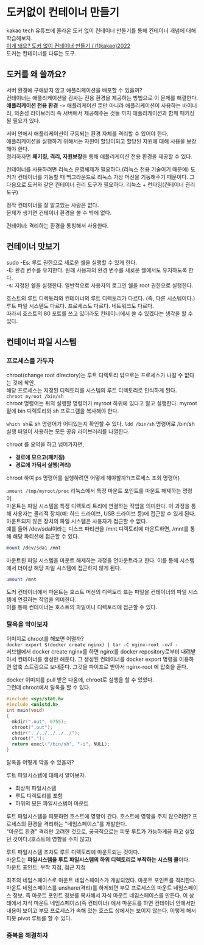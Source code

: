 # 도커없이 컨테이너 만들기
kakao tech 유튜브에 올라온 도커 없이 컨테이너 만들기를 통해 컨테이너 개념에 대해 학습해보자.  
[이게 돼요? 도커 없이 컨테이너 만들기 / if(kakao)2022](https://www.youtube.com/watch?v=mSD88FuST80)  
도커는 컨테이너를 다루는 도구.  
  
## 도커를 왜 쓸까요?
서버 환경에 구애받지 않고 애플리케이션을 배포할 수 있을까?  
컨테이너는 애플리케이션을 감싸는 전용 환경을 제공하는 방법으로 이 문제를 해결한다.  
**애플리케이션 전용 환경** -> 애플리케이션 뿐만 아니라 애플리케이션이 사용하는 바이너리, 의존성 라이브러리 즉 서버에서 제공해주는 것들 까지 애플리케이션과 함께 패키징될 필요가 있다.  
  
서버 안에서 애플리케이션이 구동되는 환경 자체를 격리할 수 있어야 한다.  
애플리케이션을 실행하기 위해서는 자원이 할당이되고 할당된 자원에 대해 사용을 보장해야 한다.  
정리하자면 **패키징, 격리, 자원보장**을 통해 애플리케이션 전용 환경을 제공할 수 있다.  
  
컨테이너를 사용하려면 리눅스 운영체제가 필요하다.(리눅스 전용 기술이기 때문에) 도커가 컨테이너를 기동할 때 백그라운드로 리눅스 가상 머신을 기동해주기 때문이다. 그 다음으로 도커와 같은 컨테이너 관리 도구가 필요하다. 리눅스 + 런타임(컨테이너 관리 도구)  

정작 컨테이너를 잘 알고있는 사람은 없다.  
문제가 생기면 컨테이너 환경을 볼 수 밖에 없다.  
  
컨테이너: 격리하는 환경을 통칭해서 사용한다.  
  
## 컨테이너 맛보기
sudo -Es: 루트 권한으로 세로운 쉘을 실행할 수 있게 한다.  
-E: 환경 변수를 유지한다. 원래 사용자의 환경 변수를 새로운 쉘에서도 유지하도록 한다.  
-s: 지정된 쉘을 실행한다. 일반적으로 사용자의 로그인 쉘을 root 권한으로 실행한다.  

호스트의 루트 디렉토리와 컨테이너의 루트 디렉토리가 다르다. (즉, 다른 시스템이다.) 루트 파일 시스템도 다르다. 프로세스도 다르다. 네트워크도 다르다.  
따라서 호스트의 80 포트를 쓰고 있더라도 컨테이너에서 쓸 수 있겠다는 생각을 할 수 있다.  
## 컨테이너 파일 시스템
### 프로세스를 가두자
chroot(change root directory)는 루트 디렉토리 밖으로는 프로세스가 나갈 수 없다는 것에 착안.  
해당 프로세스는 지정된 디렉토리를 시스템의 루트 디렉토리로 인식하게 된다.  
`chroot myroot /bin/sh`  
chroot 명령어는 뒤의 실행할 명령어가 myroot 하위에 있다고 알고 실행한다. myroot 밑에 bin 디렉토리와 sh 프로그램을 복사해야 한다.  
  
`which sh`로 sh 명령어가 어디있는지 확인할 수 있다. `ldd /bin/sh` 명령어로 /bin/sh 실행 파일이 사용하는 모든 공유 라이브러리를 나열한다.  
  
chroot 를 요약을 하고 넘어가자면,  
- **경로에 모으고(패키징)**  
- **경로에 가둬서 실행(격리)**  
  
chroot 하여 ps 명령어를 실행하려면 어떻게 해야할까?(프로세스 조회 명령어)  
  
`umount /tmp/myroot/proc` 리눅스에서 특정 마운트 포인트를 마운트 해제하는 명령어.  
마운트는 파일 시스템을 특정 디렉토리 트리에 연결하는 작업을 의미한다. 이 과정을 통해 사용자는 물리적 장치(예: 하드 드라이브, USB 드라이브 등)에 접근할 수 있게 된다. 마운트되지 않은 장치의 파일 시스템은 사용자가 접근할 수 없다.  
예를 들어 /dev/sdal이라는 디스크 파티션을 /mnt 디렉토리에 마운트하면, /mnt를 통해 해당 파티션에 접근할 수 있다.  
```bash
mount /dev/sda1 /mnt
```
마운트된 파일 시스템을 마운트 해제하는 과정을 언마운트라고 한다. 이를 통해 시스템에서 더이상 해당 파일 시스템에 접근하지 않게 된다.  
```bash
umount /mnt
```
도커 컨테이너에서 마운트는 호스트 머신의 디렉토리 또는 파일을 컨테이너의 파일 시스템에 연결하는 작업을 의미한다.  
이를 통해 컨테이너는 호스트의 파일이나 디렉토리에 접근할 수 있다.  
### 탈옥을 막아보자
이미지로 chroot를 해보면 어떨까?  
`docker export $(docker create nginx) | tar -C nginx-root -xvf -`  
서브쉘에서 docker create nginx를 하면 nginx를 docker repository로부터 내려받아서 컨테이너를 생성만 해둔다. 그 생성된 컨테이너를 docker export 명령을 이용하면 압축 스트림으로 보내준다. 그것을 파이프로 받아서 nginx-root 에 압축을 푼다.  
  
docker 이미지를 pull 받은 다음에, chroot로 실행을 할 수 있었다.  
그런데 chroot에서 탈옥을 할 수 있다.  
```c
#include <sys/stat.h>
#include <unistd.h>
int main(void)
{
  mkdir(".out", 0755);
  chroot(".out");
  chdir("../../../../../");
  chroot(".");
  return execl("/bin/sh", "-i", NULL);
}
```
탈옥을 어떻게 막을 수 있을까?  
  
루트 파일시스템에 대해서 알아보자.  
- 최상위 파일시스템  
- 루트 디렉토리를 포함  
- 하위의 모든 파일시스템이 마운트  
  
루트 파일시스템을 피봇하면 호스트에 영향이 간다. 호스트에 영향을 주지 않으려면? 프로세스의 환경을 격리하는 "네임스페이스"를 개발한다.  
"마운트 환경" 격리만 고려한 것으로, 궁극적으로는 피봇 루트가 가능하게끔 하고 싶었던 것이다.(호스트에 영향을 주지 않고)  
  
루트 파일시스템 조차도 루트 디렉토리에 마운트되는 것이다.  
마운트는 **파일시스템을 루트 파일시스템의 하위 디렉토리로 부착하는 시스템 콜**이다.  
마운트 포인트: 부착 지점, 접근 지점  
  
최초의 네임스페이스로 마운트 네임스페이스가 개발되었다. 마운트 포인트를 격리한다. 마운트 네임스페이스를 unshare(격리)를 하게되면 부모 프로세스의 마운트 네임스페이스 정보. 즉 마운트 포인트 정보를 복사해서 자식 마운트 네임스페이스를 만든다. 이 상태에서 자식 마운트 네임스페이스(즉 컨테이너) 에서 마운트를 하면 컨테이너 안에서만 내용이 보이고 부모 프로세스가 속해 있는 호스트 상에서는 보이지 않는다. 이렇게 해서 피봇 pivot 루트를 할 수 있다.  
### 중복을 해결하자